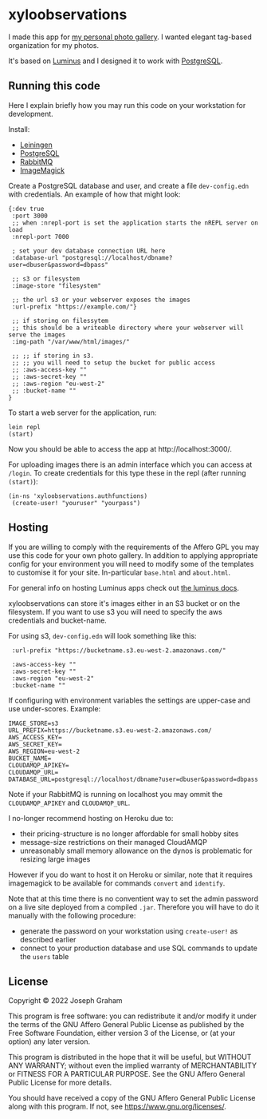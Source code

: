 # xyloobservations

I made this app for [my personal photo gallery](https://gallery.xylon.me.uk/). I wanted elegant tag-based organization for my photos.

It's based on [Luminus](https://luminusweb.com/) and I designed it to work with [PostgreSQL](https://www.postgresql.org/).

## Running this code

Here I explain briefly how you may run this code on your workstation for development.

Install:
- [Leiningen](https://codeberg.org/leiningen/leiningen)
- [PostgreSQL](https://medium.com/coding-blocks/creating-user-database-and-adding-access-on-postgresql-8bfcd2f4a91e)
- [RabbitMQ](https://www.rabbitmq.com/download.html)
- [ImageMagick](https://imagemagick.org/script/download.php)

Create a PostgreSQL database and user, and create a file `dev-config.edn` with credentials. An example of how that might look:
```
{:dev true
 :port 3000
 ;; when :nrepl-port is set the application starts the nREPL server on load
 :nrepl-port 7000
 
 ; set your dev database connection URL here
 :database-url "postgresql://localhost/dbname?user=dbuser&password=dbpass"

 ;; s3 or filesystem
 :image-store "filesystem"

 ;; the url s3 or your webserver exposes the images
 :url-prefix "https://example.com/"}

 ;; if storing on filessytem
 ;; this should be a writeable directory where your webserver will serve the images
 :img-path "/var/www/html/images/"

 ;; ;; if storing in s3.
 ;; ;; you will need to setup the bucket for public access
 ;; :aws-access-key ""
 ;; :aws-secret-key ""
 ;; :aws-region "eu-west-2"
 ;; :bucket-name ""
}
```

To start a web server for the application, run:
```
lein repl
(start)
```

Now you should be able to access the app at http://localhost:3000/.

For uploading images there is an admin interface which you can access at `/login`. To create credentials for this type these in the repl (after running `(start)`):
```
(in-ns 'xyloobservations.authfunctions)
 (create-user! "youruser" "yourpass")
```

## Hosting

If you are willing to comply with the requirements of the Affero GPL you may use this code for your own photo gallery. In addition to applying appropriate config for your environment you will need to modify some of the templates to customise it for your site. In-particular `base.html` and `about.html`.

For general info on hosting Luminus apps check out [the luminus docs](https://luminusweb.com/docs/deployment.html).

xyloobservations can store it's images either in an S3 bucket or on the filesystem. If you want to use s3 you will need to specify the aws credentials and bucket-name.

For using s3, `dev-config.edn` will look something like this:
```
 :url-prefix "https://bucketname.s3.eu-west-2.amazonaws.com/"

 :aws-access-key ""
 :aws-secret-key ""
 :aws-region "eu-west-2"
 :bucket-name ""
```

If configuring with environment variables the settings are upper-case and use under-scores. Example:
```
IMAGE_STORE=s3
URL_PREFIX=https://bucketname.s3.eu-west-2.amazonaws.com/
AWS_ACCESS_KEY=
AWS_SECRET_KEY=
AWS_REGION=eu-west-2
BUCKET_NAME=
CLOUDAMQP_APIKEY=
CLOUDAMQP_URL=
DATABASE_URL=postgresql://localhost/dbname?user=dbuser&password=dbpass
```

Note if your RabbitMQ is running on localhost you may ommit the `CLOUDAMQP_APIKEY` and `CLOUDAMQP_URL`.

I no-longer recommend hosting on Heroku due to:
- their pricing-structure is no longer affordable for small hobby sites
- message-size restrictions on their managed CloudAMQP
- unreasonably small memory allowance on the dynos is problematic for resizing large images

However if you do want to host it on Heroku or similar, note that it requires imagemagick to be available for commands `convert` and `identify`.

Note that at this time there is no conventient way to set the admin password on a live site deployed from a compiled `.jar`. Therefore you will have to do it manually with the following procedure:
- generate the password on your workstation using `create-user!` as described earlier
- connect to your production database and use SQL commands to update the `users` table

## License

Copyright © 2022 Joseph Graham

This program is free software: you can redistribute it and/or modify it under the terms of the GNU Affero General Public License as published by the Free Software Foundation, either version 3 of the License, or (at your option) any later version.

This program is distributed in the hope that it will be useful, but WITHOUT ANY WARRANTY; without even the implied warranty of MERCHANTABILITY or FITNESS FOR A PARTICULAR PURPOSE. See the GNU Affero General Public License for more details.

You should have received a copy of the GNU Affero General Public License along with this program. If not, see <https://www.gnu.org/licenses/>.
